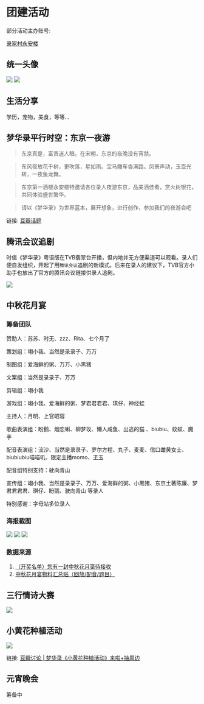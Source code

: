 # 团建活动


部分活动主办账号:

[录家村永安楼](https://space.bilibili.com/2011135605?spm_id_from=333.337.0.0)



## 统一头像

![](/image/lu/tuan-1.webp)
![](/image/lu/tuan-2.webp)


## 生活分享

学历，宠物，美食，等等...


## 梦华录平行时空：东京一夜游

> 东京真是，富贵迷人眼。在宋朝，东京的夜晚没有宵禁。

> 东风夜放花千树，更吹落，星如雨。宝马雕车香满路。凤箫声动，玉壶光转，一夜鱼龙舞。

> 东京第一酒楼永安楼特邀请各位录人夜游东京，品美酒佳肴，赏火树银花，共同体验盛世繁华。

> 请以《梦华录》为世界蓝本，展开想象，进行创作，参加我们的夜游会吧


链接: [豆瓣话题](https://www.douban.com/gallery/topic/3343421/?dt_platform=wechat_friends&dt_dapp=1)




## 腾讯会议追剧

时值《梦华录》粤语版在TVB翡翠台开播，但内地并无方便渠道可以观看。录人们便自发组织，开起了用`腾讯会议`追剧的新模式。后来在录人的建议下，TVB官方小助手也放出了官方的腾讯会议链接供录人追剧。

![](/image/lu/lu.jpg)


## 中秋花月宴


### 筹备团队

赞助人：苏苏、时无、zzz、Rita、七个月了

策划组：翊小我、当然是录录子、万万

制图组：爱海鲜的粥、万万、小黑猪

文案组：当然是录录子、万万

剪辑组：翊小我 

游戏组：翊小我、爱海鲜的粥、梦君君君君、琪仔、神经蛙

主持人：月明、上官昭容

歌曲表演组：盼鹅、烟恋蝌、柳梦玫、懒人咸鱼、出逃的猫 、biubiu、蚊蚊、魔芋

配音表演组：流沙、当然是录录子、罗尔方程、丸子、麦麦、信口雌黄女士、biubiubiu喵喵叽、限定主播momo、玊玉

配音组特别支持：驶向青山

宣传组：翊小我、当然是录录子、万万、爱海鲜的粥、小黑猪、东京土著陈廉、梦君君君君、琪仔、盼鹅、驶向青山 等录人

特别感谢：字母站多位录人


### 海报截图

![](/image/lu/zq-1.webp)
![](/image/lu/zq-2.webp)
![](/image/lu/zq-3.webp)


### 数据来源

1. [（开奖名单）您有一封中秋花月笺待接收 ](https://www.douban.com/group/topic/274662825/?_i=4589105Rn8heGv)
2. [中秋花月宴物料汇总贴（回放/配音/题目）](https://www.douban.com/group/topic/274744209/?type=rec#sep&_i=4592909Rn8heGv)


## 三行情诗大赛

![](/image/lu/poet.webp)



## 小黄花种植活动

![](/image/lu/flow.bmp)

链接: [豆瓣讨论 | 梦华录《小黄花种植活动》来啦+抽周边 ](https://www.douban.com/group/topic/276486341/?_i=65714974bea9330,5720766OBxYktj&dt_platform=wechat_friends&dt_dapp=1)



## 元宵晚会

筹备中
